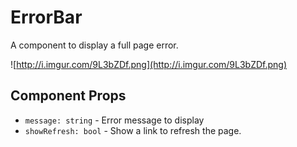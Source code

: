 # ErrorBar

A component to display a full page error.

![http://i.imgur.com/9L3bZDf.png](http://i.imgur.com/9L3bZDf.png)

## Component Props
- `message: string` - Error message to display
- `showRefresh: bool` - Show a link to refresh the page.
